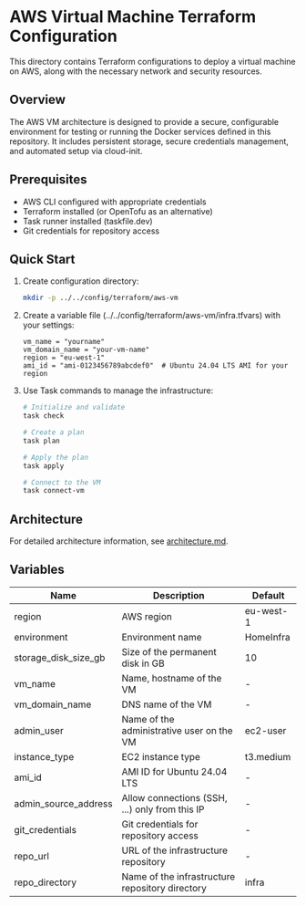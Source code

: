 # AWS Virtual Machine Terraform Configuration

This directory contains Terraform configurations to deploy a virtual machine on AWS, along with the necessary network and security resources.

## Overview

The AWS VM architecture is designed to provide a secure, configurable environment for testing or running the Docker services defined in this repository. It includes persistent storage, secure credentials management, and automated setup via cloud-init.

## Prerequisites

- AWS CLI configured with appropriate credentials
- Terraform installed (or OpenTofu as an alternative)
- Task runner installed (taskfile.dev)
- Git credentials for repository access

## Quick Start

1. Create configuration directory:
   ```bash
   mkdir -p ../../config/terraform/aws-vm
   ```

2. Create a variable file (../../config/terraform/aws-vm/infra.tfvars) with your settings:
   ```hcl
   vm_name = "yourname"
   vm_domain_name = "your-vm-name"
   region = "eu-west-1"
   ami_id = "ami-0123456789abcdef0"  # Ubuntu 24.04 LTS AMI for your region
   ```

3. Use Task commands to manage the infrastructure:
   ```bash
   # Initialize and validate
   task check
   
   # Create a plan
   task plan
   
   # Apply the plan
   task apply
   
   # Connect to the VM
   task connect-vm
   ```

## Architecture

For detailed architecture information, see [architecture.md](architecture.md).

## Variables

| Name | Description | Default |
|------|-------------|---------|
| region | AWS region | eu-west-1 |
| environment | Environment name | HomeInfra |
| storage_disk_size_gb | Size of the permanent disk in GB | 10 |
| vm_name | Name, hostname of the VM | - |
| vm_domain_name | DNS name of the VM | - |
| admin_user | Name of the administrative user on the VM | ec2-user |
| instance_type | EC2 instance type | t3.medium |
| ami_id | AMI ID for Ubuntu 24.04 LTS | - |
| admin_source_address | Allow connections (SSH, ...) only from this IP | - |
| git_credentials | Git credentials for repository access | - |
| repo_url | URL of the infrastructure repository | - |
| repo_directory | Name of the infrastructure repository directory | infra |